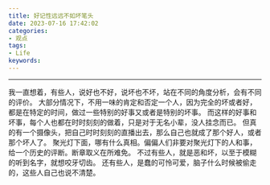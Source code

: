 ```yaml
---
title: 好记性远远不如坏笔头
date: 2023-07-16 17:42:02
categories:
- 观点
tags:
- Life
keywords:
---
```



<!-- more -->



___




我一直想着，有些人，说好也不好，说坏也不坏，站在不同的角度分析，会有不同的评价。
大部分情况下，不用一味的肯定和否定一个人，因为完全的坏或者好，都是在特定的时间，做过一些特别的好事又或者是特别的坏事。
而这样的好事和坏事，每个人也都在时时刻刻的做着，只是对于无名小辈，没人挂念而已。
但真的有一个摄像头，把自己时时刻刻的直播出去，那么自己也就成了那个好人，或者那个坏人了。
聚光灯下面，哪有什么真相。偏偏人们非要对聚光灯下的人和事，给一个历史的评断。断章取义在所难免。
不过有些人，就是恶和坏，以至于模糊的听到名字，就想咬牙切齿。
还有些人，是蠢的可怜可爱，脑子什么时候被偷走的，这些人自己也说不清楚。
